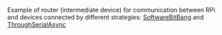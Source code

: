 Example of router (intermediate device) for communication between RPi and devices connected by different strategies: [SoftwareBitBang](https://github.com/gioblu/PJON/tree/master/src/strategies/SoftwareBitBang) and [ThroughSerialAsync](https://github.com/gioblu/PJON/tree/master/src/strategies/ThroughSerialAsync)
